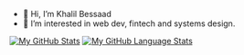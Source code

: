 - 👋 Hi, I’m Khalil Bessaad
- 👀 I’m interested in web dev, fintech and systems design.


[![My GitHub Stats](https://github-readme-stats.vercel.app/api/?username=krankos&count_private=true&theme=tokyonight&showicons=true)]()
[![My GitHub Language Stats](https://github-readme-stats.vercel.app/api/top-langs/?username=krankos&langs_count=5&theme=tokyonight)]()


<!---
krankos/krankos is a ✨ special ✨ repository because its `README.md` (this file) appears on your GitHub profile.
You can click the Preview link to take a look at your changes.
--->
